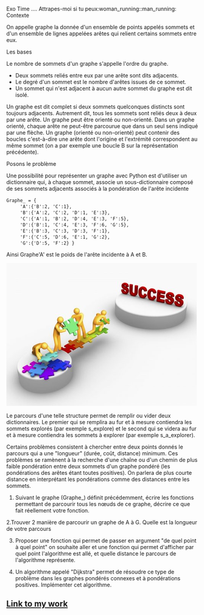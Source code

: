 Exo Time .... Attrapes-moi si tu peux:woman_running::man_running: 
Contexte

On appelle graphe la donnée d'un ensemble de points appelés sommets et d'un ensemble de lignes appelées arêtes qui relient certains sommets entre eux.

Les bases

Le nombre de sommets d'un graphe s'appelle l'ordre du graphe.
 - Deux sommets reliés entre eux par une arête sont dits adjacents.
 - Le degré d'un sommet est le nombre d'arêtes issues de ce sommet.
 - Un sommet qui n'est adjacent à aucun autre sommet du graphe est dit isolé.

Un graphe est dit complet si deux sommets quelconques distincts sont toujours adjacents. Autrement dit, tous les sommets sont reliés deux à deux par une arête. Un graphe peut être orienté ou non-orienté. Dans un graphe orienté, chaque arête ne peut-être parcourue que dans un seul sens indiqué par une flèche. Un graphe (orienté ou non-orienté) peut contenir des boucles c'est-à-dire une arête dont l'origine et l'extrémité correspondent au même sommet (on a par exemple une boucle B sur la représentation précédente).

Posons le problème

Une possibilité pour représenter un graphe avec Python est d'utiliser un dictionnaire qui, à chaque sommet, associe un sous-dictionnaire composé de ses sommets adjacents associés à la pondération de l'arête incidente 

```
Graphe_ = { 
     'A':{'B':2, 'C':1}, 
     'B':{'A':2, 'C':2, 'D':1, 'E':3}, 
     'C':{'A':1, 'B':2, 'D':4, 'E':3, 'F':5}, 
     'D':{'B':1, 'C':4, 'E':3, 'F':6, 'G':5}, 
     'E':{'B':3, 'C':3, 'D':3, 'F':1}, 
     'F':{'C':5, 'D':6, 'E':1, 'G':2}, 
     'G':{'D':5, 'F':2} }
```
Ainsi Graphe'A' est le poids de l'arête incidente à A et B.

![alt text](./img/chemin-du-succes-500x375.jpg "Les gnocchis sont cuits")



Le parcours d'une telle structure permet de remplir ou vider deux dictionnaires. Le premier qui se remplira au fur et à mesure contiendra les sommets explorés (par exemple s_explore) et le second qui se videra au fur et à mesure contiendra les sommets à explorer (par exemple s_a_explorer).

Certains problèmes consistent à chercher entre deux points donnés le parcours qui a une "longueur" (durée, coût, distance) minimum.
Ces problèmes se ramènent à la recherche d'une chaîne ou d'un chemin de plus faible pondération entre deux sommets d'un graphe pondéré (les pondérations des arêtes étant toutes positives). On parlera de plus courte distance en interprétant les pondérations comme des distances entre les sommets.

1. Suivant le graphe (Graphe_) définit précédemment, écrire les fonctions permettant de parcourir tous les nœuds de ce graphe, décrire ce que fait réellement votre fonction.

2.Trouver 2 manière de parcourir un graphe de A à G. Quelle est la longueur de votre parcours

3. Proposer une fonction qui permet de passer en argument "de quel point à quel point" on souhaite aller et une fonction qui permet d'afficher par quel point l'algorithme est allé, et quelle distance le parcours de l'algorithme représente.

3. Un algorithme appelé "Dijkstra" permet de résoudre ce type de problème dans les graphes pondérés connexes et à pondérations positives. Implémenter cet algorithme.

## [Link to my work](./script-zone/algo_exo.ipynb)